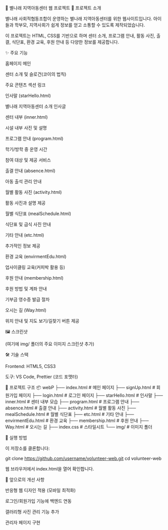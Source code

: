 🌟 별나래 지역아동센터 웹 프로젝트
📖 프로젝트 소개

별나래 사회적협동조합이 운영하는 별나래 지역아동센터를 위한 웹사이트입니다.
아이들과 학부모, 지역사회가 쉽게 정보를 얻고 소통할 수 있도록 제작되었습니다.

이 프로젝트는 HTML, CSS를 기반으로 하며 센터 소개, 프로그램 안내, 활동 사진, 출결, 식단표, 환경 교육, 후원 안내 등 다양한 정보를 제공합니다.

✨ 주요 기능

홈페이지 메인

센터 소개 및 슬로건(코이의 법칙)

주요 콘텐츠 섹션 링크

인사말 (starHello.html)

별나래 지역아동센터 소개 인사글

센터 내부 (inner.html)

시설 내부 사진 및 설명

프로그램 안내 (program.html)

학기/방학 중 운영 시간

참여 대상 및 제공 서비스

출결 안내 (absence.html)

아동 출석 관리 안내

월별 활동 사진 (activity.html)

활동 사진과 설명 제공

월별 식단표 (mealSchedule.html)

식단표 및 급식 사진 안내

기타 안내 (etc.html)

추가적인 정보 제공

환경 교육 (envirmentEdu.html)

업사이클링 교육(커피박 활용 등)

후원 안내 (membership.html)

후원 방법 및 계좌 안내

기부금 영수증 발급 절차

오시는 길 (Way.html)

위치 안내 및 지도 보기/길찾기 버튼 제공

🖼️ 스크린샷

(여기에 img/ 폴더의 주요 이미지 스크린샷 추가)

🛠️ 기술 스택

Frontend: HTML5, CSS3

도구: VS Code, Prettier (코드 포맷터)

📂 프로젝트 구조
📦 webP
├── index.html              # 메인 페이지
├── signUp.html             # 회원가입 페이지
├── login.html              # 로그인 페이지
├── starHello.html          # 인사말
├── inner.html              # 센터 내부 모습
├── program.html            # 프로그램 안내
├── absence.html            # 출결 안내
├── activity.html           # 월별 활동 사진
├── mealSchedule.html       # 월별 식단표
├── etc.html                # 기타 안내
├── envirmentEdu.html       # 환경 교육
├── membership.html         # 후원 안내
├── Way.html                # 오시는 길
├── index.css               # 스타일시트
└── img/                    # 이미지 폴더

🚀 실행 방법

이 저장소를 클론합니다:

git clone https://github.com/username/volunteer-web.git
cd volunteer-web


웹 브라우저에서 index.html을 열어 확인합니다.

📌 앞으로의 개선 사항

반응형 웹 디자인 적용 (모바일 최적화)

로그인/회원가입 기능에 백엔드 연동

갤러리형 사진 관리 기능 추가

관리자 페이지 구현
